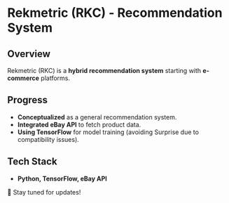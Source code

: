 # Rekmetric (RKC) - Recommendation System

## Overview
Rekmetric (RKC) is a **hybrid recommendation system** starting with **e-commerce** platforms.

## Progress
- **Conceptualized** as a general recommendation system.
- **Integrated eBay API** to fetch product data.
- **Using TensorFlow** for model training (avoiding Surprise due to compatibility issues).

## Tech Stack
- **Python, TensorFlow, eBay API**

🚀 Stay tuned for updates!

